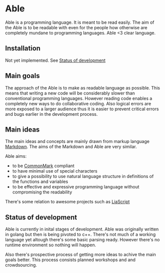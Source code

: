# Able

Able is a programming language. It is meant to be read easily. The aim of the Able is to be readable with even for the people how otherwise are completely mundane to programming languages. Able <3 clear language.

## Installation

Not yet implemented. See [Status of development](#status-of-development)

## Main goals

The approach of the Able is to make as readable language as possible. This means that writing a new code will be considerably slower than conventional programming languages. However reading code enables a completely new ways to do collaborative coding. Also logical errors are more exposed to a larger audience thus it is easier to prevent critical errors and bugs earlier in the development process.

## Main ideas

The main ideas and concepts are mainly drawn from markup language [Markdown](https://en.wikipedia.org/wiki/Markdown). The aims of the Markdown and Able are very similar.

Able aims:

- to be [CommonMark](https://commonmark.org/) compliant
- to have minimal use of special characters
- to give a possibility to use natural language structure in definitions of the functions and variables
- to be effective and expressive programming language without compromising the readability

There's some relation to awesome projects such as [LiaScript](https://liascript.github.io/)

## Status of development

Able is currently in inital stages of development. Able was originally written in golang but then is being pivoted to c++. There's not much of a working language yet altough there's some basic parsing ready. However there's no runtime environment so nothing will happen.

Also there's prospective process of getting more ideas to achive the main goals better. This process consists planned workshops and and crowdsourcing.
